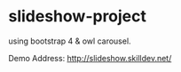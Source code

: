 # slideshow-project
using bootstrap 4 &amp; owl carousel.

[Demo]: http://slideshow.skilldev.net/
Demo Address: http://slideshow.skilldev.net/
